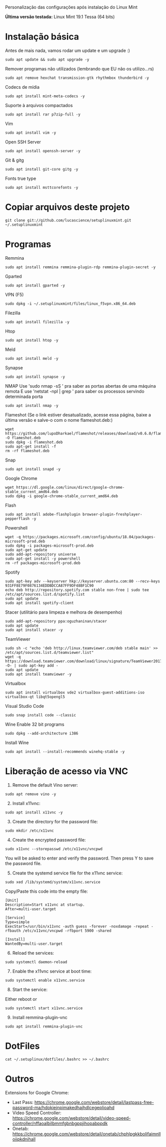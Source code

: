 Personalização das configurações após instalação do Linux Mint

**Última versão testada:** Linux Mint 19.1 Tessa (64 bits)

# Instalação básica

Antes de mais nada, vamos rodar um update e um upgrade :)
<pre><code>sudo apt update && sudo apt upgrade -y</code></pre>

Remover programas não utilizados (lembrando que EU não os utilizo...rs)
<pre><code>sudo apt remove hexchat transmission-gtk rhythmbox thunderbird -y</code></pre>

Codecs de mídia
<pre><code>sudo apt install mint-meta-codecs -y</code></pre>

Suporte à arquivos compactados
<pre><code>sudo apt install rar p7zip-full -y</code></pre>

Vim
<pre><code>sudo apt install vim -y</code></pre>

Open SSH Server
<pre><code>sudo apt install openssh-server -y</code></pre>

Git & gitg
<pre><code>sudo apt install git-core gitg -y</code></pre>

Fonts true type
<pre><code>sudo apt install msttcorefonts -y</code></pre>

# Copiar arquivos deste projeto

<pre><code>git clone git://github.com/lucascience/setuplinuxmint.git ~/.setuplinuxmint</code></pre>

# Programas

Remmina
<pre><code>sudo apt install remmina remmina-plugin-rdp remmina-plugin-secret -y</code></pre>

Gparted
<pre><code>sudo apt install gparted -y</code></pre>

VPN (F5)
<pre><code>sudo dpkg -i ~/.setuplinuxmint/files/linux_f5vpn.x86_64.deb</code></pre>

Filezilla
<pre><code>sudo apt install filezilla -y</code></pre>

Htop
<pre><code>sudo apt install htop -y</code></pre>

Meld
<pre><code>sudo apt install meld -y</code></pre>

Synapse
<pre><code>sudo apt install synapse -y</code></pre>

NMAP
Use 'sudo nmap -sS <ip>' pra saber as portas abertas de uma máquina remota
E use 'netstat -npl | grep <port>' para saber os processos servindo determinada porta
<pre><code>sudo apt install nmap -y</code></pre>

Flameshot (Se o link estiver desatualizado, acesse essa página, baixe a última versão e salve-o com o nome flameshot.deb:)
<pre><code>wget https://github.com/lupoDharkael/flameshot/releases/download/v0.6.0/flameshot_0.6.0_bionic_x86_64.deb -O flameshot.deb
sudo dpkg -i flameshot.deb
sudo apt-get install -f
rm -rf flameshot.deb</code></pre>

Snap
<pre><code>sudo apt install snapd -y</code></pre>

Google Chrome
<pre><code>wget https://dl.google.com/linux/direct/google-chrome-stable_current_amd64.deb
sudo dpkg -i google-chrome-stable_current_amd64.deb</code></pre>

Flash
<pre><code>sudo apt install adobe-flashplugin browser-plugin-freshplayer-pepperflash -y</code></pre>

Powershell
<pre><code>wget -q https://packages.microsoft.com/config/ubuntu/18.04/packages-microsoft-prod.deb
sudo dpkg -i packages-microsoft-prod.deb
sudo apt-get update
sudo add-apt-repository universe
sudo apt-get install -y powershell
rm -rf packages-microsoft-prod.deb</code></pre>

Spotify
<pre><code>sudo apt-key adv --keyserver hkp://keyserver.ubuntu.com:80 --recv-keys 931FF8E79F0876134EDDBDCCA87FF9DF48BF1C90
echo deb http://repository.spotify.com stable non-free | sudo tee /etc/apt/sources.list.d/spotify.list
sudo apt update
sudo apt install spotify-client</code></pre>

Stacer (utilitário para limpeza e melhora de desempenho)
<pre><code>sudo add-apt-repository ppa:oguzhaninan/stacer
sudo apt update
sudo apt install stacer -y</code></pre>

TeamViewer
<pre><code>sudo sh -c "echo 'deb http://linux.teamviewer.com/deb stable main' >> /etc/apt/sources.list.d/teamviewer.list"
wget -q https://download.teamviewer.com/download/linux/signature/TeamViewer2017.asc -O- | sudo apt-key add -
sudo apt update
sudo apt install teamviewer -y</code></pre>

Virtualbox
<pre><code>sudo apt install virtualbox vde2 virtualbox-guest-additions-iso virtualbox-qt libqt5opengl5</code></pre>

Visual Studio Code
<pre><code>sudo snap install code --classic</code></pre>

Wine
Enable 32 bit programs
<pre><code>sudo dpkg --add-architecture i386</code></pre>

Install Wine
<pre><code>sudo apt install --install-recommends winehq-stable -y</code></pre>

# Liberação de acesso via VNC

1. Remove the default Vino server:

<pre><code>sudo apt remove vino -y</code></pre>

2. Install x11vnc:

<pre><code>sudo apt install x11vnc -y</code></pre>

3. Create the directory for the password file:

<pre><code>sudo mkdir /etc/x11vnc</code></pre>

4. Create the encrypted password file:

<pre><code>sudo x11vnc --storepasswd /etc/x11vnc/vncpwd</code></pre>

You will be asked to enter and verify the password.  Then press Y to save the password file.

5. Create the systemd service file for the x11vnc service:

<pre><code>sudo xed /lib/systemd/system/x11vnc.service</code></pre>

Copy/Paste this code into the empty file:

<pre><code>[Unit]
Description=Start x11vnc at startup.
After=multi-user.target

[Service]
Type=simple
ExecStart=/usr/bin/x11vnc -auth guess -forever -noxdamage -repeat -rfbauth /etc/x11vnc/vncpwd -rfbport 5900 -shared

[Install]
WantedBy=multi-user.target</code></pre>

6. Reload the services:

<pre><code>sudo systemctl daemon-reload</code></pre>

7. Enable the x11vnc service at boot time:

<pre><code>sudo systemctl enable x11vnc.service</code></pre>

8. Start the service:

Either reboot or

<pre><code>sudo systemctl start x11vnc.service</code></pre>

9. Install remmina-plugin-vnc

<pre><code>sudo apt install remmina-plugin-vnc</code></pre>

# DotFiles

<pre><code>cat ~/.setuplinux/dotfiles/.bashrc >> ~/.bashrc</code></pre>

# Outros

Extensions for Google Chrome:
* Last Pass: https://chrome.google.com/webstore/detail/lastpass-free-password-ma/hdokiejnpimakedhajhdlcegeplioahd
* Video Speed Controller: https://chrome.google.com/webstore/detail/video-speed-controller/nffaoalbilbmmfgbnbgppjihopabppdk
* Onetab: https://chrome.google.com/webstore/detail/onetab/chphlpgkkbolifaimnlloiipkdnihall
